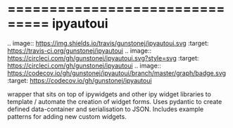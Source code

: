 ===============================
ipyautoui
===============================


.. image:: https://img.shields.io/travis/gunstonej/ipyautoui.svg
        :target: https://travis-ci.org/gunstonej/ipyautoui
.. image:: https://circleci.com/gh/gunstonej/ipyautoui.svg?style=svg
    :target: https://circleci.com/gh/gunstonej/ipyautoui
.. image:: https://codecov.io/gh/gunstonej/ipyautoui/branch/master/graph/badge.svg
   :target: https://codecov.io/gh/gunstonej/ipyautoui


wrapper that sits on top of ipywidgets and other ipy widget libraries to template / automate the creation of widget forms. Uses pydantic to create defined data-container and serialisation to JSON. Includes example patterns for adding new custom widgets.
